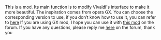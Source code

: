 This is a mod. Its main function is to modify Vivaldi's interface to make it more beautiful. 
The inspiration comes from opera GX. 
You can choose the corresponding version to use, if you don’t know how to use it, you can refer to [here](https://forum.vivaldi.net/topic/10549/guide-modding-vivaldi)
If you are using GX mod, I hope you can use it with [this mod](https://forum.vivaldi.net/topic/58821/project-history-moon) on the forum.
If you have any questions, please reply me [here](https://forum.vivaldi.net/topic/10549/guide-modding-vivaldi) on the forum, thank you
